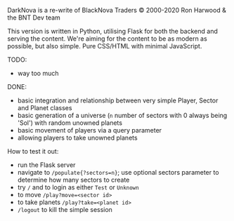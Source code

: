 DarkNova is a re-write of BlackNova Traders © 2000-2020 Ron Harwood & the BNT Dev team

This version is written in Python, utilising Flask for both the backend and serving the content.
We're aiming for the content to be as modern as possible, but also simple. Pure CSS/HTML with minimal JavaScript.

TODO:
 * way too much

DONE:
 * basic integration and relationship between very simple Player, Sector and Planet classes
 * basic generation of a universe (`n` number of sectors with 0 always being 'Sol') with random unowned planets
 * basic movement of players via a query parameter
 * allowing players to take unowned planets
 
How to test it out:
 * run the Flask server
 * navigate to `/populate{?sectors=n}`; use optional sectors parameter to determine how many sectors to create
 * try `/` and to login as either `Test` or `Unknown`
 * to move `/play?move=<sector id>`
 * to take planets `/play?take=<planet id>`
 * `/logout` to kill the simple session
 